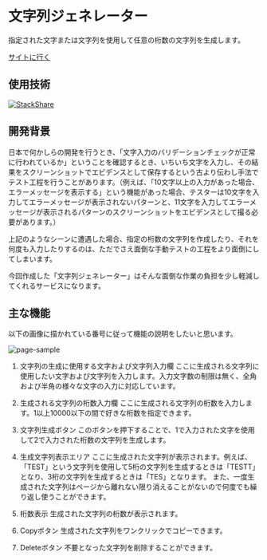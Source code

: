 # 文字列ジェネレーター

指定された文字または文字列を使用して任意の桁数の文字列を生成します。

[サイトに行く](https://string-generator.vercel.app)

## 使用技術

[![StackShare](http://img.shields.io/badge/tech-stack-0690fa.svg?style=flat)](https://stackshare.io/zoniha/string-generator)

## 開発背景

日本で何かしらの開発を行うとき、「文字入力のバリデーションチェックが正常に行われているか」ということを確認するとき、いちいち文字を入力し、その結果をスクリーンショットでエビデンスとして保存するという古より伝わし手法でテスト工程を行うことがあります。（例えば、「10文字以上の入力があった場合、エラーメッセージを表示する」という機能があった場合、テスターは10文字を入力してエラーメッセージが表示されないパターンと、11文字を入力してエラーメッセージが表示されるパターンのスクリーンショットをエビデンスとして撮る必要があります。）

上記のようなシーンに遭遇した場合、指定の桁数の文字列を作成したり、それを何度も入力したりするのは、ただでさえ面倒な手動テストの工程をより面倒にしてしまいます。

今回作成した「文字列ジェネレーター」はそんな面倒な作業の負担を少し軽減してくれるサービスになります。

## 主な機能

以下の画像に描かれている番号に従って機能の説明をしたいと思います。

![page-sample](https://user-images.githubusercontent.com/43092452/177815116-16efeba7-f541-45c7-9fcb-13af61c8e24c.png)

1. 文字列の生成に使用する文字および文字列入力欄
ここに生成される文字列に使用したい文字および文字列を入力します。入力文字数の制限は無く、全角および半角の様々な文字の入力に対応しています。

2. 生成される文字列の桁数入力欄
ここに生成される文字列の桁数を入力します。1以上10000以下の間で好きな桁数を指定できます。

3. 文字列生成ボタン
このボタンを押下することで、1で入力された文字を使用して2で入力された桁数の文字列を生成します。

4. 生成文字列表示エリア
ここに生成された文字列が表示されます。例えば、「TEST」という文字列を使用して5桁の文字列を生成するときは「TESTT」となり、3桁の文字列を生成するときは「TES」となります。
また、一度生成された文字列はページから離れない限り消えることがないので何度でも繰り返し使うことができます。

5. 桁数表示
生成された文字列の桁数が表示されます。

6. Copyボタン
生成された文字列をワンクリックでコピーできます。

7. Deleteボタン
不要となった文字列を削除することができます。
